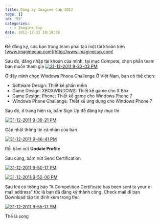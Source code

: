 ```yaml
---
title: Đăng ký Imagine Cup 2012
tags: []
id: '53'
categories:
  - - Imagine Cup
date: 2011-12-31 10:19:38
---
```


Để đăng ký, các bạn trong team phải tạo một tài khoản trên [www.imaginecup.com](http://www.imaginecup.com)
<!-- more -->
Sau đó, đăng nhập tài khoản của mình, tại mục Compete, chọn phần team bạn muốn tham gia [![31-12-2011 9-33-03 PM](http://cuoilennaocacban2.files.wordpress.com/2011/12/3112201193303pm_thumb.png "31-12-2011 9-33-03 PM")](http://cuoilennaocacban2.files.wordpress.com/2011/12/3112201193303pm.png)

Ở đây mình chọn Windows Phone Challenge Ở Việt Nam, bạn có thể chọn:

* Software Design: Thiết kế phần mềm
* Game Design: XBOXWINDOWS: Thiết kế game cho X Box
* Game Design: Phone: Thiết kế game cho Windows Phone 7
* Windows Phone Challenge: Thiết kế ứng dụng cho Windows Phone 7

Sau đó, ở trang hiện ra, bấm Sign Up để đăng ký mục thi

[![31-12-2011 9-39-21 PM](http://cuoilennaocacban2.files.wordpress.com/2011/12/3112201193921pm_thumb.png "31-12-2011 9-39-21 PM")](http://cuoilennaocacban2.files.wordpress.com/2011/12/3112201193921pm.png)

Cập nhật thông tin cá nhân của bạn

[![31-12-2011 9-46-41 PM](http://cuoilennaocacban2.files.wordpress.com/2011/12/3112201194641pm_thumb.png "31-12-2011 9-46-41 PM")](http://cuoilennaocacban2.files.wordpress.com/2011/12/3112201194641pm.png)

Rồi bấm nút **Update Profile**

Sau cùng, bấm nút Send Certification

[![31-12-2011 9-50-17 PM](http://cuoilennaocacban2.files.wordpress.com/2011/12/3112201195017pm_thumb.png "31-12-2011 9-50-17 PM")](http://cuoilennaocacban2.files.wordpress.com/2011/12/3112201195017pm.png)

[![31-12-2011 9-52-06 PM](http://cuoilennaocacban2.files.wordpress.com/2011/12/3112201195206pm_thumb.png "31-12-2011 9-52-06 PM")](http://cuoilennaocacban2.files.wordpress.com/2011/12/3112201195206pm.png)

Sau khi có thông báo “A Competition Certificate has been sent to your e-mail address” tức là bạn đã đăng ký thành công. Check mail đi bạn Download tập tin đính kèm trong thư.

[![31-12-2011 9-55-17 PM](http://cuoilennaocacban2.files.wordpress.com/2011/12/3112201195517pm_thumb.png "31-12-2011 9-55-17 PM")](http://cuoilennaocacban2.files.wordpress.com/2011/12/3112201195517pm.png)

Thế là xong